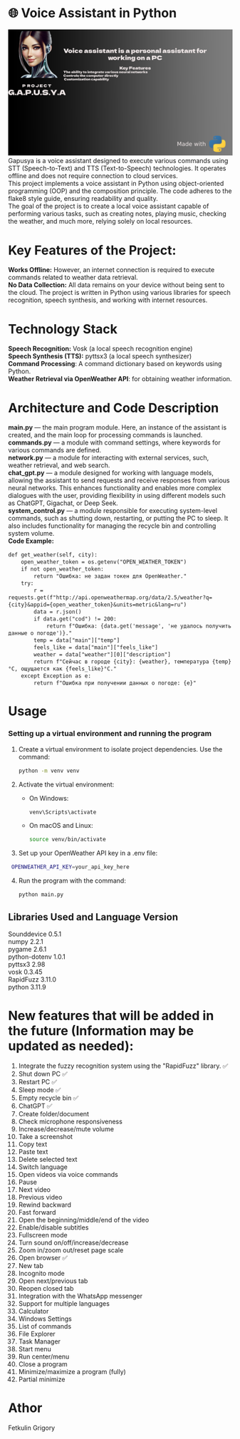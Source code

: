 # 🌐 Voice Assistant in Python
![](img/Banner.png)
Gapusya is a voice assistant designed to execute various commands using STT (Speech-to-Text) and TTS (Text-to-Speech) technologies. It operates offline and does not require connection to cloud services.<br />
This project implements a voice assistant in Python using object-oriented programming (OOP) and the composition principle. The code adheres to the flake8 style guide, ensuring readability and quality.<br />
The goal of the project is to create a local voice assistant capable of performing various tasks, such as creating notes, playing music, checking the weather, and much more, relying solely on local resources.<br />
# Key Features of the Project:
**Works Offline:** However, an internet connection is required to execute commands related to weather data retrieval.<br />
**No Data Collection:** All data remains on your device without being sent to the cloud.
The project is written in Python using various libraries for speech recognition, speech synthesis, and working with internet resources.
# Technology Stack
**Speech Recognition:**  Vosk (a local speech recognition engine)<br />
**Speech Synthesis (TTS):** pyttsx3 (a local speech synthesizer)<br />
**Command Processing**: A command dictionary based on keywords using Python. <br />
**Weather Retrieval via OpenWeather API**: for obtaining weather information.<br /> 

# Architecture and Code Description
**main.py** — the main program module. Here, an instance of the assistant is created, and the main loop for processing commands is launched.<br />
**commands.py** — a module with command settings, where keywords for various commands are defined.<br />
**network.py** — a module for interacting with external services, such, weather retrieval, and web search.<br />
**chat_gpt.py** — a module designed for working with language models, allowing the assistant to send requests and receive responses from various neural networks. This enhances functionality and enables more complex dialogues with the user, providing flexibility in using different models such as ChatGPT, Gigachat, or Deep Seek.<br />
**system_control.py** —  a module responsible for executing system-level commands, such as shutting down, restarting, or putting the PC to sleep. It also includes functionality for managing the recycle bin and controlling system volume.<br />
**Code Example:**
```
def get_weather(self, city):
    open_weather_token = os.getenv("OPEN_WEATHER_TOKEN")
    if not open_weather_token:
        return "Ошибка: не задан токен для OpenWeather."
    try:
        r = requests.get(f"http://api.openweathermap.org/data/2.5/weather?q={city}&appid={open_weather_token}&units=metric&lang=ru")
        data = r.json()
        if data.get("cod") != 200:
            return f"Ошибка: {data.get('message', 'не удалось получить данные о погоде')}."
        temp = data["main"]["temp"]
        feels_like = data["main"]["feels_like"]
        weather = data["weather"][0]["description"]
        return f"Сейчас в городе {city}: {weather}, температура {temp}°C, ощущается как {feels_like}°C."
    except Exception as e:
        return f"Ошибка при получении данных о погоде: {e}"
```
# Usage
### Setting up a virtual environment and running the program

1. Create a virtual environment to isolate project dependencies.
   Use the command:
   ```bash
   python -m venv venv
   ```

2. Activate the virtual environment:
   - On Windows:
     ```bash
     venv\Scripts\activate
     ```
   - On macOS and Linux:
     ```bash
     source venv/bin/activate
     ```
3. Set up your OpenWeather API key in a .env file:
  ```bash
   OPENWEATHER_API_KEY=your_api_key_here
```


4. Run the program with the command:
   ```bash
   python main.py
   ```

## Libraries Used and Language Version
Sounddevice 0.5.1<br />
numpy 2.2.1  <br />
pygame 2.6.1 <br />
python-dotenv 1.0.1 <br />
pyttsx3 2.98  <br />
vosk 0.3.45  <br />
RapidFuzz 3.11.0 <br />
python 3.11.9  <br />

# New features that will be added in the future (Information may be updated as needed):
1. Integrate the fuzzy recognition system using the "RapidFuzz" library.  ✅
2. Shut down PC  ✅
3. Restart PC ✅ 
4. Sleep mode  ✅
5. Empty recycle bin ✅
6. ChatGPT ✅
7. Create folder/document
8. Check microphone responsiveness  
9. Increase/decrease/mute volume  
10. Take a screenshot
11. Copy text
12. Paste text
13. Delete selected text
14. Switch language
15. Open videos via voice commands
16. Pause
17. Next video
18. Previous video
19. Rewind backward
20. Fast forward
21. Open the beginning/middle/end of the video
22. Enable/disable subtitles
23. Fullscreen mode
24. Turn sound on/off/increase/decrease
25. Zoom in/zoom out/reset page scale
26. Open browser ✅
27. New tab
28. Incognito mode
29. Open next/previous tab
30. Reopen closed tab
31. Integration with the WhatsApp messenger  
32. Support for multiple languages
33. Calculator
34. Windows Settings
35. List of commands
36. File Explorer
37. Task Manager
38. Start menu
39. Run center/menu
40. Close a program
41. Minimize/maximize a program (fully)
42. Partial minimize

# Athor
Fetkulin Grigory <br />
